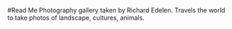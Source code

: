 #Read Me
Photography gallery taken by Richard Edelen. Travels the world to take photos of landscape, cultures, animals.
